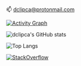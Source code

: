 📫 dclipca@protonmail.com

[![Activity Graph](https://github-readme-activity-graph.vercel.app/graph?username=dclipca&bg_color=080808&color=ffffff&line=40d600&point=ffffff&area=true&hide_border=true)](https://github.com/ashutosh00710/github-readme-activity-graph)

![dclipca's GitHub stats](https://github-readme-stats.vercel.app/api?username=dclipca&show_icons=true&theme=dark)

![Top Langs](https://github-readme-stats.vercel.app/api/top-langs/?username=dclipca&layout=compact&theme=dark)

[![StackOverflow](https://img.shields.io/badge/StackOverflow-Dan%20Clipca-orange?style=flat-square&logo=stackoverflow)](https://stackoverflow.com/users/11356638/dclipca)
